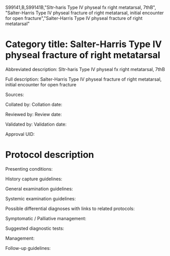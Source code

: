 S99141,B,S99141B,"Sltr-haris Type IV physeal fx right metatarsal, 7thB", "Salter-Harris Type IV physeal fracture of right metatarsal, initial encounter for open fracture","Salter-Harris Type IV physeal fracture of right metatarsal"
# Category title: Salter-Harris Type IV physeal fracture of right metatarsal

Abbreviated description: Sltr-haris Type IV physeal fx right metatarsal, 7thB

Full description: Salter-Harris Type IV physeal fracture of right metatarsal, initial encounter for open fracture

Sources:

Collated by:
Collation date:

Reviewed by:
Review date:

Validated by:
Validation date:

Approval UID:

# Protocol description

Presenting conditions:

History capture guidelines:

General examination guidelines:

Systemic examination guidelines:

Possible differential diagnoses with links to related protocols:

Symptomatic / Palliative management:

Suggested diagnostic tests:

Management:

Follow-up guidelines:
